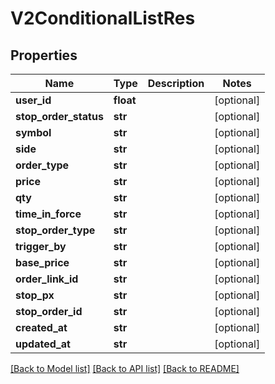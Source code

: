 # V2ConditionalListRes

## Properties
Name | Type | Description | Notes
------------ | ------------- | ------------- | -------------
**user_id** | **float** |  | [optional] 
**stop_order_status** | **str** |  | [optional] 
**symbol** | **str** |  | [optional] 
**side** | **str** |  | [optional] 
**order_type** | **str** |  | [optional] 
**price** | **str** |  | [optional] 
**qty** | **str** |  | [optional] 
**time_in_force** | **str** |  | [optional] 
**stop_order_type** | **str** |  | [optional] 
**trigger_by** | **str** |  | [optional] 
**base_price** | **str** |  | [optional] 
**order_link_id** | **str** |  | [optional] 
**stop_px** | **str** |  | [optional] 
**stop_order_id** | **str** |  | [optional] 
**created_at** | **str** |  | [optional] 
**updated_at** | **str** |  | [optional] 

[[Back to Model list]](../README.md#documentation-for-models) [[Back to API list]](../README.md#documentation-for-api-endpoints) [[Back to README]](../README.md)


